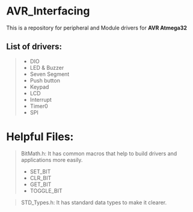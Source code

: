 # AVR_Interfacing
This is a repository for peripheral and Module drivers for **AVR Atmega32**

## **List of drivers:**
>- DIO
>- LED & Buzzer
>- Seven Segment
>- Push button
>- Keypad
>- LCD
>- Interrupt
>- Timer0
>- SPI


# Helpful Files:
> BitMath.h: It has common macros that help to build drivers and applications more easily.
 >- SET_BIT
 >- CLR_BIT
 >- GET_BIT
 >- TOGGLE_BIT
 
> STD_Types.h: It has standard data types to make it clearer.
